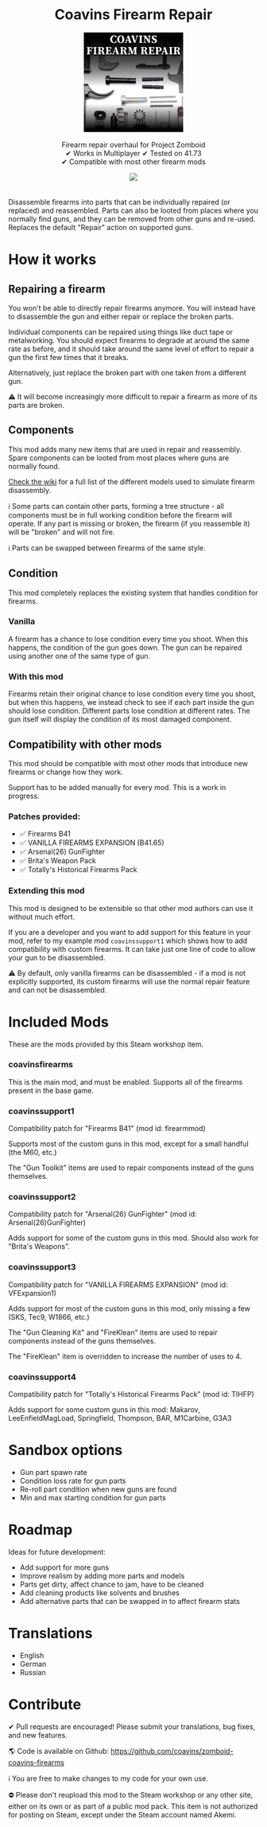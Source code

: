 <div align="center">
	<h1>Coavins Firearm Repair</h1>
	<img height=200 src="src/preview.png">
	<p align="center">
		Firearm repair overhaul for Project Zomboid
		<br />✔ Works in Multiplayer ✔ Tested on 41.73
		<br />✔ Compatible with most other firearm mods
	</p>
	<a href="https://github.com/coavins/zomboid-coavins-firearms/actions/workflows/luacheck.yml"><img src="https://github.com/coavins/zomboid-coavins-firearms/actions/workflows/luacheck.yml/badge.svg"></a>
</div>

<br />

Disassemble firearms into parts that can be individually repaired (or replaced) and reassembled. Parts can also be looted from places where you normally find guns, and they can be removed from other guns and re-used. Replaces the default "Repair" action on supported guns.

# How it works

## Repairing a firearm

You won't be able to directly repair firearms anymore. You will instead have to disassemble the gun and either repair or replace the broken parts.

Individual components can be repaired using things like duct tape or metalworking. You should expect firearms to degrade at around the same rate as before, and it should take around the same level of effort to repair a gun the first few times that it breaks.

Alternatively, just replace the broken part with one taken from a different gun.

⚠ It will become increasingly more difficult to repair a firearm as more of its parts are broken.

## Components

This mod adds many new items that are used in repair and reassembly. Spare components can be looted from most places where guns are normally found.

[Check the wiki](https://github.com/coavins/zomboid-coavins-firearms/wiki/Models) for a full list of the different models used to simulate firearm disassembly.

ℹ Some parts can contain other parts, forming a tree structure - all components must be in full working condition before the firearm will operate. If any part is missing or broken, the firearm (if you reassemble it) will be "broken" and will not fire.

ℹ Parts can be swapped between firearms of the same style.

## Condition

This mod completely replaces the existing system that handles condition for firearms.

### Vanilla

A firearm has a chance to lose condition every time you shoot. When this happens, the condition of the gun goes down. The gun can be repaired using another one of the same type of gun.

### With this mod

Firearms retain their original chance to lose condition every time you shoot, but when this happens, we instead check to see if each part inside the gun should lose condition. Different parts lose condition at different rates. The gun itself will display the condition of its most damaged component.

## Compatibility with other mods

This mod should be compatible with most other mods that introduce new firearms or change how they work.

Support has to be added manually for every mod. This is a work in progress.

### Patches provided:
- ✅ Firearms B41
- ✅ VANILLA FIREARMS EXPANSION (B41.65)
- ✅ Arsenal(26) GunFighter
- ✅ Brita's Weapon Pack
- ✅ Totally's Historical Firearms Pack

### Extending this mod
This mod is designed to be extensible so that other mod authors can use it without much effort.

If you are a developer and you want to add support for this feature in your mod, refer to my example mod `coavinssupport1` which shows how to add compatibility with custom firearms. It can take just one line of code to allow your gun to be disassembled.

⚠ By default, only vanilla firearms can be disassembled - if a mod is not explicitly supported, its custom firearms will use the normal repair feature and can not be disassembled.

# Included Mods

These are the mods provided by this Steam workshop item.

### **coavinsfirearms**

This is the main mod, and must be enabled. Supports all of the firearms present in the base game.

### **coavinssupport1**

Compatibility patch for "Firearms B41" (mod id: firearmmod)

Supports most of the custom guns in this mod, except for a small handful (the M60, etc.)

The "Gun Toolkit" items are used to repair components instead of the guns themselves.

### **coavinssupport2**

Compatibility patch for "Arsenal(26) GunFighter" (mod id: Arsenal(26)GunFighter)

Adds support for some of the custom guns in this mod. Should also work for "Brita's Weapons".

### **coavinssupport3**

Compatibility patch for "VANILLA FIREARMS EXPANSION" (mod id: VFExpansion1)

Adds support for most of the custom guns in this mod, only missing a few (SKS, Tec9, W1866, etc.)

The "Gun Cleaning Kit" and "FireKlean" items are used to repair components instead of the guns themselves.

The "FireKlean" item is overridden to increase the number of uses to 4.

### **coavinssupport4**

Compatibility patch for "Totally's Historical Firearms Pack" (mod id: TIHFP)

Adds support for some custom guns in this mod: Makarov, LeeEnfieldMagLoad, Springfield, Thompson, BAR, M1Carbine, G3A3

# Sandbox options

* Gun part spawn rate
* Condition loss rate for gun parts
* Re-roll part condition when new guns are found
* Min and max starting condition for gun parts

# Roadmap

Ideas for future development:

* Add support for more guns
* Improve realism by adding more parts and models
* Parts get dirty, affect chance to jam, have to be cleaned
* Add cleaning products like solvents and brushes
* Add alternative parts that can be swapped in to affect firearm stats

# Translations

* English
* German
* Russian

# Contribute

✔ Pull requests are encouraged! Please submit your translations, bug fixes, and new features.

🌎 Code is available on Github: https://github.com/coavins/zomboid-coavins-firearms

ℹ You are free to make changes to my code for your own use.

⛔ Please don't reupload this mod to the Steam workshop or any other site, either on its own or as part of a public mod pack. This item is not authorized for posting on Steam, except under the Steam account named Akemi.
